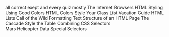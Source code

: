all correct exept  and every quiz mostly
The Internet 
Browsers 
HTML Styling 
Using Good Colors 
HTML Colors 
Style Your Class List 
Vacation Guide
HTML Lists 
Call of the Wild 
Formatting Text 
Structure of an HTML Page 
The Cascade 
Style the Table
 Combining CSS Selectors  
Mars Helicopter Data 
Special Selectors 
